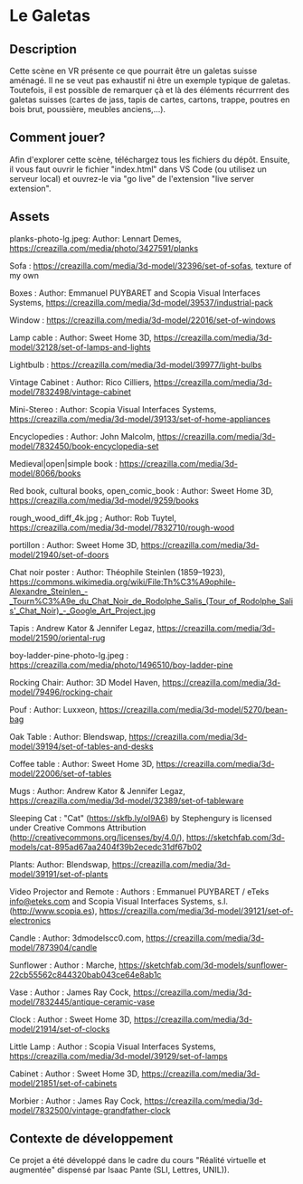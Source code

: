 # Le Galetas
## Description
Cette scène en VR présente ce que pourrait être un galetas suisse aménagé. Il ne se veut pas exhaustif ni être un exemple typique de galetas. Toutefois, il est possible de remarquer çà et là des éléments récurrrent des galetas suisses (cartes de jass, tapis de cartes, cartons, trappe, poutres en bois brut, poussière, meubles anciens,...). 

## Comment jouer?
Afin d'explorer cette scène, téléchargez tous les fichiers du dépôt. Ensuite, il vous faut ouvrir le fichier "index.html" dans VS Code (ou utilisez un serveur local) et ouvrez-le via "go live" de l'extension "live server extension".

## Assets
planks-photo-lg.jpeg: Author: Lennart Demes, https://creazilla.com/media/photo/3427591/planks

Sofa : https://creazilla.com/media/3d-model/32396/set-of-sofas, texture of my own

Boxes : Author: Emmanuel PUYBARET and Scopia Visual Interfaces Systems, https://creazilla.com/media/3d-model/39537/industrial-pack

Window : https://creazilla.com/media/3d-model/22016/set-of-windows

Lamp cable : Author: Sweet Home 3D, https://creazilla.com/media/3d-model/32128/set-of-lamps-and-lights

Lightbulb : https://creazilla.com/media/3d-model/39977/light-bulbs

Vintage Cabinet : Author: Rico Cilliers, https://creazilla.com/media/3d-model/7832498/vintage-cabinet

Mini-Stereo : Author: Scopia Visual Interfaces Systems, https://creazilla.com/media/3d-model/39133/set-of-home-appliances

Encyclopedies : Author: John Malcolm, https://creazilla.com/media/3d-model/7832450/book-encyclopedia-set

Medieval|open|simple book : https://creazilla.com/media/3d-model/8066/books

Red book, cultural books, open_comic_book : Author: Sweet Home 3D, https://creazilla.com/media/3d-model/9259/books

rough_wood_diff_4k.jpg ; Author:  Rob Tuytel, https://creazilla.com/media/3d-model/7832710/rough-wood

portillon : Author: Sweet Home 3D, https://creazilla.com/media/3d-model/21940/set-of-doors

Chat noir poster : Author: Théophile Steinlen  (1859–1923), https://commons.wikimedia.org/wiki/File:Th%C3%A9ophile-Alexandre_Steinlen_-_Tourn%C3%A9e_du_Chat_Noir_de_Rodolphe_Salis_(Tour_of_Rodolphe_Salis'_Chat_Noir)_-_Google_Art_Project.jpg

Tapis :  Andrew Kator & Jennifer Legaz, https://creazilla.com/media/3d-model/21590/oriental-rug

boy-ladder-pine-photo-lg.jpeg : https://creazilla.com/media/photo/1496510/boy-ladder-pine

Rocking Chair: Author: 3D Model Haven, https://creazilla.com/media/3d-model/79496/rocking-chair

Pouf : Author: Luxxeon, https://creazilla.com/media/3d-model/5270/bean-bag

Oak Table : Author: Blendswap, https://creazilla.com/media/3d-model/39194/set-of-tables-and-desks

Coffee table : Author: Sweet Home 3D, https://creazilla.com/media/3d-model/22006/set-of-tables

Mugs : Author:  Andrew Kator & Jennifer Legaz, https://creazilla.com/media/3d-model/32389/set-of-tableware

Sleeping Cat : "Cat" (https://skfb.ly/oI9A6) by Stephengury is licensed under Creative Commons Attribution (http://creativecommons.org/licenses/by/4.0/), https://sketchfab.com/3d-models/cat-895ad67aa2404f39b2ecedc31df67b02

Plants: Author: Blendswap, https://creazilla.com/media/3d-model/39191/set-of-plants

Video Projector and Remote : Authors : Emmanuel PUYBARET / eTeks <info@eteks.com> and Scopia Visual Interfaces Systems, s.l. (http://www.scopia.es), https://creazilla.com/media/3d-model/39121/set-of-electronics

Candle : Author: 3dmodelscc0.com, https://creazilla.com/media/3d-model/7873904/candle

Sunflower : Author : Marche, https://sketchfab.com/3d-models/sunflower-22cb55562c844320bab043ce64e8ab1c

Vase : Author : James Ray Cock, https://creazilla.com/media/3d-model/7832445/antique-ceramic-vase

Clock : Author : Sweet Home 3D, https://creazilla.com/media/3d-model/21914/set-of-clocks

Little Lamp : Author : Scopia Visual Interfaces Systems, https://creazilla.com/media/3d-model/39129/set-of-lamps

Cabinet : Author : Sweet Home 3D, https://creazilla.com/media/3d-model/21851/set-of-cabinets

Morbier : Author : James Ray Cock, https://creazilla.com/media/3d-model/7832500/vintage-grandfather-clock
## Contexte de développement
Ce projet a été développé dans le cadre du cours "Réalité virtuelle et augmentée" dispensé par Isaac Pante (SLI, Lettres, UNIL)).
